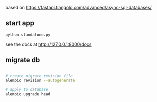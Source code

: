 based on https://fastapi.tiangolo.com/advanced/async-sql-databases/

## start app
```bash
python standalone.py
```

see the docs at http://127.0.0.1:8000/docs

## migrate db
```bash

# create migrate revision file
alembic revision --autogenerate

# apply to database
alembic upgrade head
```
